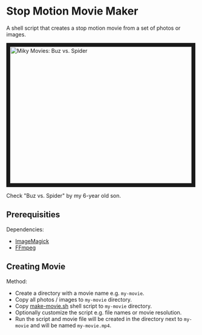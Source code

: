 Stop Motion Movie Maker
=======================

A shell script that creates a stop motion movie from 
a set of photos or images.

<a href="http://www.youtube.com/watch?feature=player_embedded&v=ZZun0cD42LQ
" target="_blank"><img src="http://img.youtube.com/vi/ZZun0cD42LQ/0.jpg" 
alt="Miky Movies: Buz vs. Spider" width="480" height="360" border="10" /></a>

Check "Buz vs. Spider" by my 6-year old son.

Prerequisities
--------------
Dependencies:
* [ImageMagick](http://www.imagemagick.org/)
* [FFmpeg](https://www.ffmpeg.org/)

Creating Movie
--------------
Method:
* Create a directory with a movie name e.g. `my-movie`.
* Copy all photos / images to `my-movie` directory.
* Copy [make-movie.sh](sh/make-movie.sh) shell script to `my-movie` directory.
* Optionally customize the script e.g. file names or movie resolution.
* Run the script and movie file will be created in the directory next
  to `my-movie` and will be named `my-movie.mp4`.
